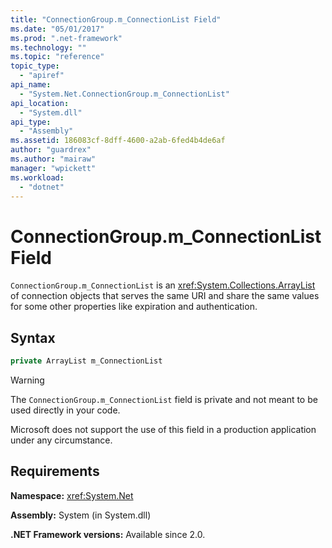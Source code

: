 ```yaml
---
title: "ConnectionGroup.m_ConnectionList Field"
ms.date: "05/01/2017"
ms.prod: ".net-framework"
ms.technology: ""
ms.topic: "reference"
topic_type: 
  - "apiref"
api_name: 
  - "System.Net.ConnectionGroup.m_ConnectionList"
api_location: 
  - "System.dll"
api_type: 
  - "Assembly"
ms.assetid: 186083cf-8dff-4600-a2ab-6fed4b4de6af
author: "guardrex"
ms.author: "mairaw"
manager: "wpickett"
ms.workload: 
  - "dotnet"
---
```


# ConnectionGroup.m\_ConnectionList Field

`ConnectionGroup.m_ConnectionList` is an <xref:System.Collections.ArrayList> of connection objects that serves the same URI and share the same values for some other properties like expiration and authentication.

## Syntax
  
```csharp  
private ArrayList m_ConnectionList
```

> [!WARNING]
> The `ConnectionGroup.m_ConnectionList` field is private and not meant to be used directly in your code.
> 
> Microsoft does not support the use of this field in a production application under any circumstance.

## Requirements

**Namespace:** <xref:System.Net>

**Assembly:** System (in System.dll)

**.NET Framework versions:** Available since 2.0.
